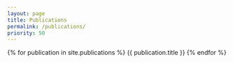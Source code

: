 ```yaml
---
layout: page
title: Publications
permalink: /publications/
priority: 50
---
```


{% for publication in site.publications %}
{{ publication.title }}
{% endfor %}
